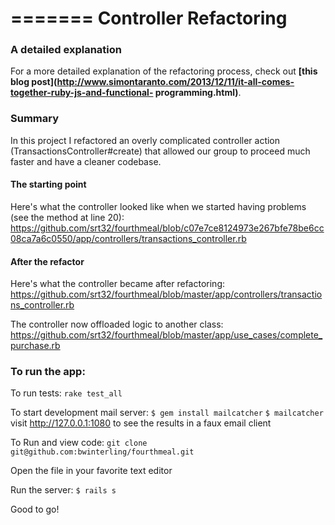 =======
Controller Refactoring
==========

### A detailed explanation

For a more detailed explanation of the refactoring process, check out **[this blog post](http://www.simontaranto.com/2013/12/11/it-all-comes-together-ruby-js-and-functional-	programming.html)**.

### Summary

In this project I refactored an overly complicated controller action (TransactionsController#create) that allowed our group to proceed much faster and have a cleaner codebase.

#### The starting point
Here's what the controller looked like when we started having problems (see the method at line 20): https://github.com/srt32/fourthmeal/blob/c07e7ce8124973e267bfe78be6cc08ca7a6c0550/app/controllers/transactions_controller.rb


#### After the refactor
Here's what the controller became after refactoring:  https://github.com/srt32/fourthmeal/blob/master/app/controllers/transactions_controller.rb

The controller now offloaded logic to another class:  
https://github.com/srt32/fourthmeal/blob/master/app/use_cases/complete_purchase.rb





### To run the app:

To run tests:
`rake test_all`

To start development mail server:
`$ gem install mailcatcher`
`$ mailcatcher`
visit http://127.0.0.1:1080 to see the results in a faux email client

To Run and view code:
 `git clone git@github.com:bwinterling/fourthmeal.git`
 
 Open the file in your favorite text editor
 
 Run the server: 
 `$ rails s`
 
 Good to go!
